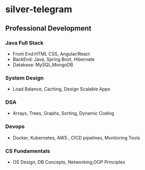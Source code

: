 # silver-telegram
## Professional Development
### Java Full Stack
- Front End:HTML CSS, Angular/React
- BackEnd: Java, Spring Boot, Hibernate
- Database: MySQL,MongoDB
### System Design
- Load Balance, Caching, Design Scalable Apps
### DSA
- Arrays, Trees, Graphs, Sorting, Dynamic Coding
### Devops
-  Docker, Kubernetes, AWS , CICD pipelines, Monitoring Tools
### CS Fundamentals
- OS Design, DB Concepts, Networking,OOP Principles
